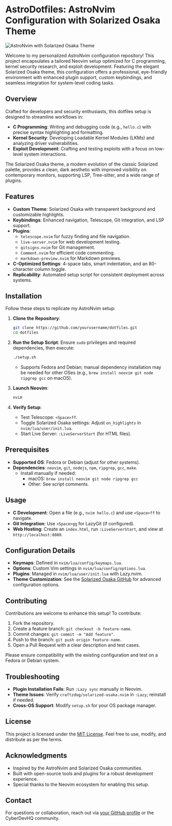 
# AstroDotfiles: AstroNvim Configuration with Solarized Osaka Theme

![AstroNvim with Solarized Osaka Theme](https://github.com/Gr3ytrac3/AstroDotfiles/blob/3acfa7b268873ff23c774b979fa886f546549614/images/astronvimframe.pngg)

Welcome to my personalized AstroNvim configuration repository! This project encapsulates a tailored Neovim setup optimized for C programming, kernel security research, and exploit development. Featuring the elegant Solarized Osaka theme, this configuration offers a professional, eye-friendly environment with enhanced plugin support, custom keybindings, and seamless integration for system-level coding tasks.

## Overview

Crafted for developers and security enthusiasts, this dotfiles setup is designed to streamline workflows in:
- **C Programming**: Writing and debugging code (e.g., `hello.c`) with precise syntax highlighting and formatting.
- **Kernel Security**: Developing Loadable Kernel Modules (LKMs) and analyzing driver vulnerabilities.
- **Exploit Development**: Crafting and testing exploits with a focus on low-level system interactions.

The Solarized Osaka theme, a modern evolution of the classic Solarized palette, provides a clean, dark aesthetic with improved visibility on contemporary monitors, supporting LSP, Tree-sitter, and a wide range of plugins.

## Features

- **Custom Theme**: Solarized Osaka with transparent background and customizable highlights.
- **Keybindings**: Enhanced navigation, Telescope, Git integration, and LSP support.
- **Plugins**:
  - `telescope.nvim` for fuzzy finding and file navigation.
  - `live-server.nvim` for web development testing.
  - `gitsigns.nvim` for Git management.
  - `Comment.nvim` for efficient code commenting.
  - `markdown-preview.nvim` for Markdown previews.
- **C-Optimized Settings**: 4-space tabs, smart indentation, and an 80-character column toggle.
- **Replicability**: Automated setup script for consistent deployment across systems.

## Installation

Follow these steps to replicate my AstroNvim setup:

1. **Clone the Repository**:
   ```bash
   git clone https://github.com/yourusername/dotfiles.git
   cd dotfiles
   ```

2. **Run the Setup Script**:
   Ensure `sudo` privileges and required dependencies, then execute:
   ```bash
   ./setup.sh
   ```
   - Supports Fedora and Debian; manual dependency installation may be needed for other OSes (e.g., `brew install neovim git node ripgrep gcc` on macOS).

3. **Launch Neovim**:
   ```bash
   nvim
   ```

4. **Verify Setup**:
   - Test Telescope: `<Space>ff`.
   - Toggle Solarized Osaka settings: Adjust `on_highlights` in `nvim/lua/user/init.lua`.
   - Start Live Server: `:LiveServerStart` (for HTML files).

## Prerequisites

- **Supported OS**: Fedora or Debian (adjust for other systems).
- **Dependencies**: `neovim`, `git`, `nodejs`, `npm`, `ripgrep`, `gcc`, `make`.
  - Install manually if needed:
    - macOS: `brew install neovim git node ripgrep gcc`
    - Other: See script comments.

## Usage

- **C Development**: Open a file (e.g., `nvim hello.c`) and use `<Space>ff` to navigate.
- **Git Integration**: Use `<Space>gg` for LazyGit (if configured).
- **Web Hosting**: Create an `index.html`, run `:LiveServerStart`, and view at `http://localhost:8080`.

## Configuration Details

- **Keymaps**: Defined in `nvim/lua/config/keymaps.lua`.
- **Options**: Custom Vim settings in `nvim/lua/config/options.lua`.
- **Plugins**: Managed in `nvim/lua/user/init.lua` with Lazy.nvim.
- **Theme Customization**: See the [Solarized Osaka GitHub](https://github.com/craftzdog/solarized-osaka.nvim) for advanced configuration options.

## Contributing

Contributions are welcome to enhance this setup! To contribute:
1. Fork the repository.
2. Create a feature branch: `git checkout -b feature-name`.
3. Commit changes: `git commit -m "Add feature"`.
4. Push to the branch: `git push origin feature-name`.
5. Open a Pull Request with a clear description and test cases.

Please ensure compatibility with the existing configuration and test on a Fedora or Debian system.

## Troubleshooting

- **Plugin Installation Fails**: Run `:Lazy sync` manually in Neovim.
- **Theme Issues**: Verify `craftzdog/solarized-osaka.nvim` in `:Lazy`; reinstall if needed.
- **Cross-OS Support**: Modify `setup.sh` for your OS package manager.

## License

This project is licensed under the [MIT License](LICENSE). Feel free to use, modify, and distribute as per the terms.

## Acknowledgments

- Inspired by the AstroNvim and Solarized Osaka communities.
- Built with open-source tools and plugins for a robust development experience.
- Special thanks to the Neovim ecosystem for enabling this setup.

## Contact

For questions or collaboration, reach out via [your GitHub profile](https://github.com/yourusername) or the CyberDevHQ community.
```
